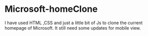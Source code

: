 # Microsoft-homeClone
I have used HTML ,CSS and just a little bit of Js to clone the current homepage of Microsoft. It still need some updates for mobile view.
